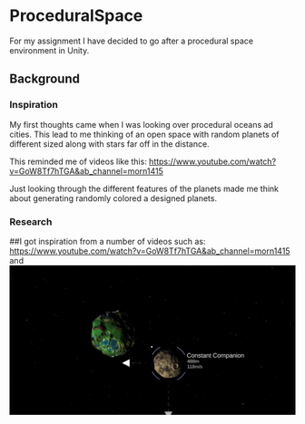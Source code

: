 # ProceduralSpace
For my assignment I have decided to go after a procedural space environment in Unity.

## Background

### Inspiration

My first thoughts came when I was looking over procedural oceans ad cities. This lead to me thinking of an open 
space with random planets of different sized along with stars far off in the distance.

This reminded me of videos like this:
https://www.youtube.com/watch?v=GoW8Tf7hTGA&ab_channel=morn1415

Just looking through the different features of the planets made me think about generating randomly colored a designed planets.



### Research

##I got inspiration from a number of videos such as:
https://www.youtube.com/watch?v=GoW8Tf7hTGA&ab_channel=morn1415
and 
![GitHub Logo](/images/space.jpg)
